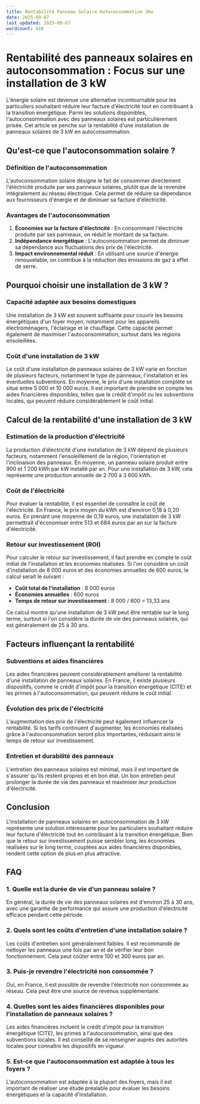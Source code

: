 ```yaml
---
title: Rentabilité Panneau Solaire Autoconsommation 3Kw
date: 2025-09-07
last_updated: 2025-09-07
wordcount: 910
---
```


# Rentabilité des panneaux solaires en autoconsommation : Focus sur une installation de 3 kW

L'énergie solaire est devenue une alternative incontournable pour les particuliers souhaitant réduire leur facture d'électricité tout en contribuant à la transition énergétique. Parmi les solutions disponibles, l'autoconsommation avec des panneaux solaires est particulièrement prisée. Cet article se penche sur la rentabilité d'une installation de panneaux solaires de 3 kW en autoconsommation.

## Qu'est-ce que l'autoconsommation solaire ?

### Définition de l'autoconsommation

L'autoconsommation solaire désigne le fait de consommer directement l'électricité produite par ses panneaux solaires, plutôt que de la revendre intégralement au réseau électrique. Cela permet de réduire sa dépendance aux fournisseurs d'énergie et de diminuer sa facture d'électricité.

### Avantages de l'autoconsommation

1. **Économies sur la facture d'électricité** : En consommant l'électricité produite par ses panneaux, on réduit le montant de sa facture.
2. **Indépendance énergétique** : L'autoconsommation permet de diminuer sa dépendance aux fluctuations des prix de l'électricité.
3. **Impact environnemental réduit** : En utilisant une source d'énergie renouvelable, on contribue à la réduction des émissions de gaz à effet de serre.

## Pourquoi choisir une installation de 3 kW ?

### Capacité adaptée aux besoins domestiques

Une installation de 3 kW est souvent suffisante pour couvrir les besoins énergétiques d'un foyer moyen, notamment pour les appareils électroménagers, l'éclairage et le chauffage. Cette capacité permet également de maximiser l'autoconsommation, surtout dans les régions ensoleillées.

### Coût d'une installation de 3 kW

Le coût d'une installation de panneaux solaires de 3 kW varie en fonction de plusieurs facteurs, notamment le type de panneaux, l'installation et les éventuelles subventions. En moyenne, le prix d'une installation complète se situe entre 5 000 et 10 000 euros. Il est important de prendre en compte les aides financières disponibles, telles que le crédit d'impôt ou les subventions locales, qui peuvent réduire considérablement le coût initial.

## Calcul de la rentabilité d'une installation de 3 kW

### Estimation de la production d'électricité

La production d'électricité d'une installation de 3 kW dépend de plusieurs facteurs, notamment l'ensoleillement de la région, l'orientation et l'inclinaison des panneaux. En moyenne, un panneau solaire produit entre 900 et 1 200 kWh par kW installé par an. Pour une installation de 3 kW, cela représente une production annuelle de 2 700 à 3 600 kWh.

### Coût de l'électricité

Pour évaluer la rentabilité, il est essentiel de connaître le coût de l'électricité. En France, le prix moyen du kWh est d'environ 0,18 à 0,20 euros. En prenant une moyenne de 0,19 euros, une installation de 3 kW permettrait d'économiser entre 513 et 684 euros par an sur la facture d'électricité.

### Retour sur investissement (ROI)

Pour calculer le retour sur investissement, il faut prendre en compte le coût initial de l'installation et les économies réalisées. Si l'on considère un coût d'installation de 8 000 euros et des économies annuelles de 600 euros, le calcul serait le suivant :

- **Coût total de l'installation** : 8 000 euros
- **Économies annuelles** : 600 euros
- **Temps de retour sur investissement** : 8 000 / 600 = 13,33 ans

Ce calcul montre qu'une installation de 3 kW peut être rentable sur le long terme, surtout si l'on considère la durée de vie des panneaux solaires, qui est généralement de 25 à 30 ans.

## Facteurs influençant la rentabilité

### Subventions et aides financières

Les aides financières peuvent considérablement améliorer la rentabilité d'une installation de panneaux solaires. En France, il existe plusieurs dispositifs, comme le crédit d'impôt pour la transition énergétique (CITE) et les primes à l'autoconsommation, qui peuvent réduire le coût initial.

### Évolution des prix de l'électricité

L'augmentation des prix de l'électricité peut également influencer la rentabilité. Si les tarifs continuent d'augmenter, les économies réalisées grâce à l'autoconsommation seront plus importantes, réduisant ainsi le temps de retour sur investissement.

### Entretien et durabilité des panneaux

L'entretien des panneaux solaires est minimal, mais il est important de s'assurer qu'ils restent propres et en bon état. Un bon entretien peut prolonger la durée de vie des panneaux et maximiser leur production d'électricité.

## Conclusion

L'installation de panneaux solaires en autoconsommation de 3 kW représente une solution intéressante pour les particuliers souhaitant réduire leur facture d'électricité tout en contribuant à la transition énergétique. Bien que le retour sur investissement puisse sembler long, les économies réalisées sur le long terme, couplées aux aides financières disponibles, rendent cette option de plus en plus attractive.

## FAQ

### 1. Quelle est la durée de vie d'un panneau solaire ?

En général, la durée de vie des panneaux solaires est d'environ 25 à 30 ans, avec une garantie de performance qui assure une production d'électricité efficace pendant cette période.

### 2. Quels sont les coûts d'entretien d'une installation solaire ?

Les coûts d'entretien sont généralement faibles. Il est recommandé de nettoyer les panneaux une fois par an et de vérifier leur bon fonctionnement. Cela peut coûter entre 100 et 300 euros par an.

### 3. Puis-je revendre l'électricité non consommée ?

Oui, en France, il est possible de revendre l'électricité non consommée au réseau. Cela peut être une source de revenus supplémentaire.

### 4. Quelles sont les aides financières disponibles pour l'installation de panneaux solaires ?

Les aides financières incluent le crédit d'impôt pour la transition énergétique (CITE), les primes à l'autoconsommation, ainsi que des subventions locales. Il est conseillé de se renseigner auprès des autorités locales pour connaître les dispositifs en vigueur.

### 5. Est-ce que l'autoconsommation est adaptée à tous les foyers ?

L'autoconsommation est adaptée à la plupart des foyers, mais il est important de réaliser une étude préalable pour évaluer les besoins énergétiques et la capacité d'installation.